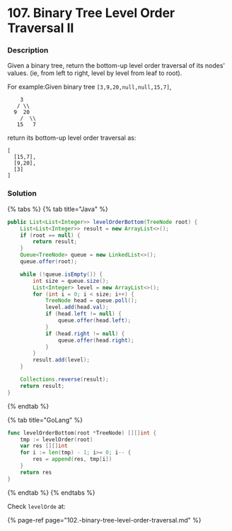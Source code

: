 # 107. Binary Tree Level Order Traversal II

### Description

Given a binary tree, return the bottom-up level order traversal of its nodes' values. \(ie, from left to right, level by level from leaf to root\).

For example:Given binary tree `[3,9,20,null,null,15,7]`,

```text
    3
   / \\
  9  20
    /  \\
   15   7

```

return its bottom-up level order traversal as:

```text
[
  [15,7],
  [9,20],
  [3]
]
```

### Solution

{% tabs %}
{% tab title="Java" %}
```java
public List<List<Integer>> levelOrderBottom(TreeNode root) {
    List<List<Integer>> result = new ArrayList<>();
    if (root == null) {
        return result;
    }
    Queue<TreeNode> queue = new LinkedList<>();
    queue.offer(root);

    while (!queue.isEmpty()) {
        int size = queue.size();
        List<Integer> level = new ArrayList<>();
        for (int i = 0; i < size; i++) {
            TreeNode head = queue.poll();
            level.add(head.val);
            if (head.left != null) {
                queue.offer(head.left);
            }
            if (head.right != null) {
                queue.offer(head.right);
            }
        }
        result.add(level);
    }

    Collections.reverse(result);
    return result;
}
```
{% endtab %}

{% tab title="GoLang" %}
```go
func levelOrderBottom(root *TreeNode) [][]int {
	tmp := levelOrder(root)
	var res [][]int
	for i := len(tmp) - 1; i>= 0; i-- {
		res = append(res, tmp[i])
	}
	return res
}
```
{% endtab %}
{% endtabs %}

Check `levelOrde` at: 

{% page-ref page="102.-binary-tree-level-order-traversal.md" %}

